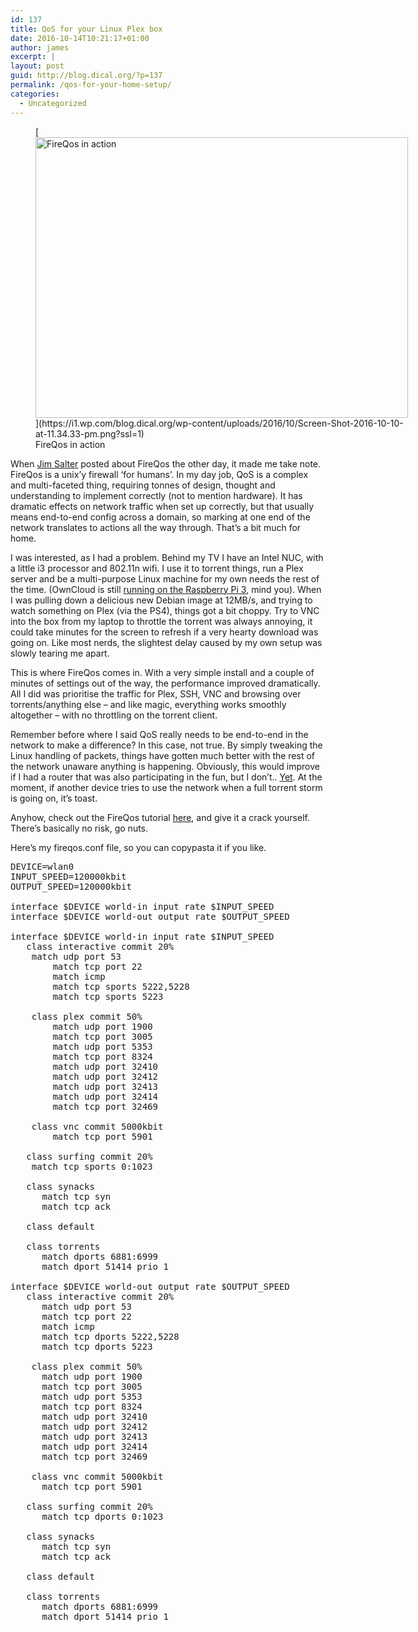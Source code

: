```yaml
---
id: 137
title: QoS for your Linux Plex box
date: 2016-10-14T10:21:17+01:00
author: james
excerpt: |
layout: post
guid: http://blog.dical.org/?p=137
permalink: /qos-for-your-home-setup/
categories:
  - Uncategorized
---
```

<figure id="attachment_138" aria-describedby="caption-attachment-138" style="width: 596px" class="wp-caption aligncenter">[<img loading="lazy" class=" wp-image-138" src="https://i1.wp.com/blog.dical.org/wp-content/uploads/2016/10/Screen-Shot-2016-10-10-at-11.34.33-pm.png?resize=596%2C449&#038;ssl=1" alt="FireQos in action" width="596" height="449" srcset="https://i1.wp.com/blog.dical.org/wp-content/uploads/2016/10/Screen-Shot-2016-10-10-at-11.34.33-pm.png?resize=300%2C226&ssl=1 300w, https://i1.wp.com/blog.dical.org/wp-content/uploads/2016/10/Screen-Shot-2016-10-10-at-11.34.33-pm.png?resize=768%2C578&ssl=1 768w, https://i1.wp.com/blog.dical.org/wp-content/uploads/2016/10/Screen-Shot-2016-10-10-at-11.34.33-pm.png?resize=1024%2C771&ssl=1 1024w, https://i1.wp.com/blog.dical.org/wp-content/uploads/2016/10/Screen-Shot-2016-10-10-at-11.34.33-pm.png?w=1068&ssl=1 1068w" sizes="(max-width: 596px) 85vw, 596px" data-recalc-dims="1" />](https://i1.wp.com/blog.dical.org/wp-content/uploads/2016/10/Screen-Shot-2016-10-10-at-11.34.33-pm.png?ssl=1)<figcaption id="caption-attachment-138" class="wp-caption-text">FireQos in action</figcaption></figure> 

When [Jim Salter](https://twitter.com/jrssnet) posted about FireQos the other day, it made me take note. FireQos is a unix&#8217;y firewall &#8216;for humans&#8217;. In my day job, QoS is a complex and multi-faceted thing, requiring tonnes of design, thought and understanding to implement correctly (not to mention hardware). It has dramatic effects on network traffic when set up correctly, but that usually means end-to-end config across a domain, so marking at one end of the network translates to actions all the way through. That&#8217;s a bit much for home.

I was interested, as I had a problem. Behind my TV I have an Intel NUC, with a little i3 processor and 802.11n wifi. I use it to torrent things, run a Plex server and be a multi-purpose Linux machine for my own needs the rest of the time. (OwnCloud is still [running on the Raspberry Pi 3](http://blog.dical.org/2016/04/owncloud-9-0-1-on-raspberry-pi-3-step-by-step/), mind you). When I was pulling down a delicious new Debian image at 12MB/s, and trying to watch something on Plex (via the PS4), things got a bit choppy. Try to VNC into the box from my laptop to throttle the torrent was always annoying, it could take minutes for the screen to refresh if a very hearty download was going on. Like most nerds, the slightest delay caused by my own setup was slowly tearing me apart.

This is where FireQos comes in. With a very simple install and a couple of minutes of settings out of the way, the performance improved dramatically. All I did was prioritise the traffic for Plex, SSH, VNC and browsing over torrents/anything else &#8211; and like magic, everything works smoothly altogether &#8211; with no throttling on the torrent client.

Remember before where I said QoS really needs to be end-to-end in the network to make a difference? In this case, not true. By simply tweaking the Linux handling of packets, things have gotten much better with the rest of the network unaware anything is happening. Obviously, this would improve if I had a router that was also participating in the fun, but I don&#8217;t.. [Yet](http://arstechnica.com/gadgets/2016/04/the-ars-guide-to-building-a-linux-router-from-scratch/). At the moment, if another device tries to use the network when a full torrent storm is going on, it&#8217;s toast.

Anyhow, check out the FireQos tutorial [here](https://github.com/firehol/firehol/wiki/FireQOS-Tutorial), and give it a crack yourself. There&#8217;s basically no risk, go nuts.

Here&#8217;s my fireqos.conf file, so you can copypasta it if you like.

<pre class="prettyprint">DEVICE=wlan0
INPUT_SPEED=120000kbit
OUTPUT_SPEED=120000kbit

interface $DEVICE world-in input rate $INPUT_SPEED
interface $DEVICE world-out output rate $OUTPUT_SPEED

interface $DEVICE world-in input rate $INPUT_SPEED
   class interactive commit 20%
 	match udp port 53         
    	match tcp port 22             
    	match icmp                    
    	match tcp sports 5222,5228    
    	match tcp sports 5223

    class plex commit 50%
    	match udp port 1900
    	match tcp port 3005
    	match udp port 5353
    	match tcp port 8324
    	match udp port 32410
    	match udp port 32412
    	match udp port 32413
    	match udp port 32414
    	match tcp port 32469

    class vnc commit 5000kbit
    	match tcp port 5901

   class surfing commit 20%
	match tcp sports 0:1023

   class synacks            
      match tcp syn                    
      match tcp ack                 

   class default

   class torrents
      match dports 6881:6999
      match dport 51414 prio 1 

interface $DEVICE world-out output rate $OUTPUT_SPEED
   class interactive commit 20%
      match udp port 53             
      match tcp port 22             
      match icmp                    
      match tcp dports 5222,5228    
      match tcp dports 5223         

    class plex commit 50%
      match udp port 1900
      match tcp port 3005
      match udp port 5353
      match tcp port 8324
      match udp port 32410
      match udp port 32412
      match udp port 32413
      match udp port 32414
      match tcp port 32469

    class vnc commit 5000kbit
      match tcp port 5901

   class surfing commit 20%
      match tcp dports 0:1023

   class synacks                       
      match tcp syn                    
      match tcp ack                   

   class default

   class torrents
      match dports 6881:6999        
      match dport 51414 prio 1
</pre>